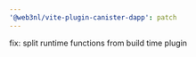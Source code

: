 ```yaml
---
'@web3nl/vite-plugin-canister-dapp': patch
---
```


fix: split runtime functions from build time plugin

